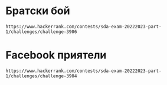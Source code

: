 # Братски бой
```
https://www.hackerrank.com/contests/sda-exam-20222023-part-1/challenges/challenge-3906
```

# Facebook приятели
```
https://www.hackerrank.com/contests/sda-exam-20222023-part-1/challenges/challenge-3904
```
